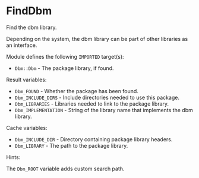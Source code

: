 # FindDbm

Find the dbm library.

Depending on the system, the dbm library can be part of other libraries as an
interface.

Module defines the following `IMPORTED` target(s):

* `Dbm::Dbm` - The package library, if found.

Result variables:

* `Dbm_FOUND` - Whether the package has been found.
* `Dbm_INCLUDE_DIRS` - Include directories needed to use this package.
* `Dbm_LIBRARIES` - Libraries needed to link to the package library.
* `Dbm_IMPLEMENTATION` - String of the library name that implements the dbm
  library.

Cache variables:

* `Dbm_INCLUDE_DIR` - Directory containing package library headers.
* `Dbm_LIBRARY` - The path to the package library.

Hints:

The `Dbm_ROOT` variable adds custom search path.
